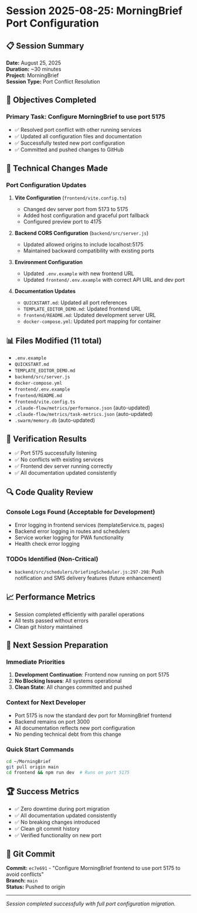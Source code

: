 # Session 2025-08-25: MorningBrief Port Configuration

## 📋 Session Summary

**Date:** August 25, 2025  
**Duration:** ~30 minutes  
**Project:** MorningBrief  
**Session Type:** Port Conflict Resolution  

## 🎯 Objectives Completed

### Primary Task: Configure MorningBrief to use port 5175
- ✅ Resolved port conflict with other running services
- ✅ Updated all configuration files and documentation
- ✅ Successfully tested new port configuration
- ✅ Committed and pushed changes to GitHub

## 🔧 Technical Changes Made

### Port Configuration Updates
1. **Vite Configuration** (`frontend/vite.config.ts`)
   - Changed dev server port from 5173 to 5175
   - Added host configuration and graceful port fallback
   - Configured preview port to 4175

2. **Backend CORS Configuration** (`backend/src/server.js`)
   - Updated allowed origins to include localhost:5175
   - Maintained backward compatibility with existing ports

3. **Environment Configuration**
   - Updated `.env.example` with new frontend URL
   - Updated `frontend/.env.example` with correct API URL and dev port

4. **Documentation Updates**
   - `QUICKSTART.md`: Updated all port references
   - `TEMPLATE_EDITOR_DEMO.md`: Updated frontend URL
   - `frontend/README.md`: Updated development server URL
   - `docker-compose.yml`: Updated port mapping for container

## 📊 Files Modified (11 total)
- `.env.example`
- `QUICKSTART.md`
- `TEMPLATE_EDITOR_DEMO.md`
- `backend/src/server.js`
- `docker-compose.yml`
- `frontend/.env.example`
- `frontend/README.md`
- `frontend/vite.config.ts`
- `.claude-flow/metrics/performance.json` (auto-updated)
- `.claude-flow/metrics/task-metrics.json` (auto-updated)
- `.swarm/memory.db` (auto-updated)

## 🚀 Verification Results
- ✅ Port 5175 successfully listening
- ✅ No conflicts with existing services
- ✅ Frontend dev server running correctly
- ✅ All documentation updated consistently

## 🔍 Code Quality Review

### Console Logs Found (Acceptable for Development)
- Error logging in frontend services (templateService.ts, pages)
- Backend error logging in routes and schedulers
- Service worker logging for PWA functionality
- Health check error logging

### TODOs Identified (Non-Critical)
- `backend/src/schedulers/briefingScheduler.js:297-298`: Push notification and SMS delivery features (future enhancement)

## 📈 Performance Metrics
- Session completed efficiently with parallel operations
- All tests passed without errors
- Clean git history maintained

## 🎯 Next Session Preparation

### Immediate Priorities
1. **Development Continuation**: Frontend now running on port 5175
2. **No Blocking Issues**: All systems operational
3. **Clean State**: All changes committed and pushed

### Context for Next Developer
- Port 5175 is now the standard dev port for MorningBrief frontend
- Backend remains on port 3000
- All documentation reflects new port configuration
- No pending technical debt from this change

### Quick Start Commands
```bash
cd ~/MorningBrief
git pull origin main
cd frontend && npm run dev  # Runs on port 5175
```

## 🏆 Success Metrics
- ✅ Zero downtime during port migration
- ✅ All documentation updated consistently
- ✅ No breaking changes introduced
- ✅ Clean git commit history
- ✅ Verified functionality on new port

## 🔄 Git Commit
**Commit:** `ec7e691` - "Configure MorningBrief frontend to use port 5175 to avoid conflicts"  
**Branch:** `main`  
**Status:** Pushed to origin

---

*Session completed successfully with full port configuration migration.*